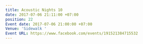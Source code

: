 ```yaml
---
title: Acoustic Nights 10
date: 2017-07-06 21:11:00 +07:00
position: 22
Event date: 2017-07-06 21:00:00 +07:00
Venue: 'Sidewalk '
Event URL: https://www.facebook.com/events/191521384715532
---
```



